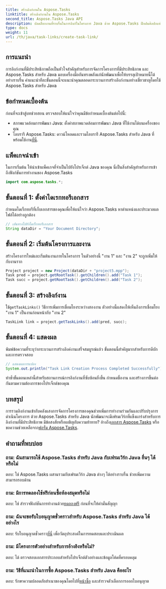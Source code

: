 ```yaml
---
title: สร้างลิงก์งานใน Aspose.Tasks
linktitle: สร้างลิงก์งานใน Aspose.Tasks
second_title: Aspose.Tasks Java API
description: ปลดล็อกงานที่ราบรื่นในการลิงก์ในโครงการ Java ด้วย Aspose.Tasks ฝึกฝนศิลปะแห่งการสร้างลิงก์งานด้วยคำแนะนำทีละขั้นตอนของเรา ดาวน์โหลดเดี๋ยวนี้!
type: docs
weight: 11
url: /th/java/task-links/create-task-link/
---
```

## การแนะนำ
การลิงก์งานที่มีประสิทธิภาพถือเป็นหัวใจสำคัญสำหรับการจัดการโครงการที่มีประสิทธิภาพ และ Aspose.Tasks สำหรับ Java มอบเครื่องมืออันทรงพลังแก่นักพัฒนาเพื่อให้บรรลุเป้าหมายนี้ได้อย่างราบรื่น คำแนะนำทีละขั้นตอนนี้จะแนะนำคุณตลอดกระบวนการสร้างลิงก์งานอย่างเชี่ยวชาญโดยใช้ Aspose.Tasks สำหรับ Java
## ข้อกำหนดเบื้องต้น
ก่อนที่จะเข้าสู่บทช่วยสอน ตรวจสอบให้แน่ใจว่าคุณมีข้อกำหนดเบื้องต้นต่อไปนี้:
- สภาพแวดล้อมการพัฒนา Java: ตั้งค่าสภาพแวดล้อมการพัฒนา Java ที่ใช้งานได้บนเครื่องของคุณ
-  ไลบรารี Aspose.Tasks: ดาวน์โหลดและรวมไลบรารี Aspose.Tasks สำหรับ Java ที่พร้อมใช้งาน[ที่นี่](https://releases.aspose.com/tasks/java/).
## แพ็คเกจนำเข้า
ในการเริ่มต้น ให้นำเข้าแพ็คเกจที่จำเป็นไปยังโปรเจ็กต์ Java ของคุณ นี่เป็นสิ่งสำคัญสำหรับการเข้าถึงฟังก์ชันการทำงานของ Aspose.Tasks
```java
import com.aspose.tasks.*;
```
## ขั้นตอนที่ 1: ตั้งค่าไดเรกทอรีเอกสาร
กำหนดไดเร็กทอรีที่เก็บเอกสารของคุณเพื่อให้แน่ใจว่า Aspose.Tasks หาตำแหน่งและประมวลผลไฟล์ได้อย่างถูกต้อง
```java
// เส้นทางไปยังไดเร็กทอรีเอกสาร
String dataDir = "Your Document Directory";
```
## ขั้นตอนที่ 2: เริ่มต้นโครงการและงาน
สร้างโครงการใหม่และเริ่มต้นงานภายในโครงการ ในตัวอย่างนี้ "งาน 1" และ "งาน 2" จะถูกเพิ่มให้กับงานราก
```java
Project project = new Project(dataDir + "project5.mpp");
Task pred = project.getRootTask().getChildren().add("Task 1");
Task succ = project.getRootTask().getChildren().add("Task 2");
```
## ขั้นตอนที่ 3: สร้างลิงก์งาน
 ใช้`getTaskLinks()` วิธีการเพิ่มการเชื่อมโยงระหว่างสองงาน ตัวอย่างนี้แสดงให้เห็นถึงการเชื่อมโยง "งาน 1" เป็นงานก่อนหน้ากับ "งาน 2"
```java
TaskLink link = project.getTaskLinks().add(pred, succ);
```
## ขั้นตอนที่ 4: แสดงผล
พิมพ์ข้อความที่ระบุว่ากระบวนการสร้างลิงค์งานเสร็จสมบูรณ์แล้ว ขั้นตอนนี้สำคัญมากสำหรับการดีบักและการตรวจสอบ
```java
// แสดงผลการแปลง
System.out.println("Task Link Creation Process Completed Successfully");
```
ทำซ้ำขั้นตอนเหล่านี้สำหรับสถานการณ์การลิงก์งานที่ซับซ้อนยิ่งขึ้น กำหนดชื่องาน และสร้างการขึ้นต่อกันตามความต้องการของโปรเจ็กต์ของคุณ
## บทสรุป
การรวมลิงก์งานเข้ากับคลังแสงการจัดการโครงการของคุณช่วยเพิ่มการทำงานร่วมกันและปรับปรุงการดำเนินโครงการ ด้วย Aspose.Tasks สำหรับ Java นักพัฒนาจะมีเฟรมเวิร์กที่แข็งแกร่งสำหรับการลิงก์งานที่มีประสิทธิภาพ
 มีข้อสงสัยหรือเผชิญกับความท้าทาย? อ้างถึง[เอกสาร Aspose.Tasks](https://reference.aspose.com/tasks/java/) หรือขอความช่วยเหลือจาก[ฟอรั่ม Aspose.Tasks](https://forum.aspose.com/c/tasks/15).
## คำถามที่พบบ่อย
### ถาม: ฉันสามารถใช้ Aspose.Tasks สำหรับ Java กับเฟรมเวิร์ก Java อื่นๆ ได้หรือไม่
ตอบ: ใช่ Aspose.Tasks ผสานรวมกับเฟรมเวิร์ก Java ต่างๆ ได้อย่างราบรื่น ช่วยเพิ่มความสามารถรอบด้าน
### ถาม: มีการทดลองใช้ฟรีก่อนซื้อห้องสมุดหรือไม่
 ตอบ: ใช่ สำรวจฟังก์ชันการทำงานด้วย[ทดลองฟรี](https://releases.aspose.com/) ก่อนที่จะให้คำมั่นสัญญา
### ถาม: ฉันจะขอรับใบอนุญาตชั่วคราวสำหรับ Aspose.Tasks สำหรับ Java ได้อย่างไร
 ตอบ: รับใบอนุญาตชั่วคราว[ที่นี่](https://purchase.aspose.com/temporary-license/) เพื่อวัตถุประสงค์ในการทดสอบและประเมินผล
### ถาม: มีโครงการตัวอย่างสำหรับการอ้างอิงหรือไม่?
ตอบ: ได้ ตรวจสอบเอกสารประกอบสำหรับโปรเจ็กต์ตัวอย่างและข้อมูลโค้ดที่ครอบคลุม
### ถาม: วิธีที่แนะนำในการซื้อ Aspose.Tasks สำหรับ Java คืออะไร
 ตอบ: รักษาความปลอดภัยสำเนาของคุณโดยไปที่[หน้าซื้อ](https://purchase.aspose.com/buy) และสำรวจตัวเลือกการออกใบอนุญาต